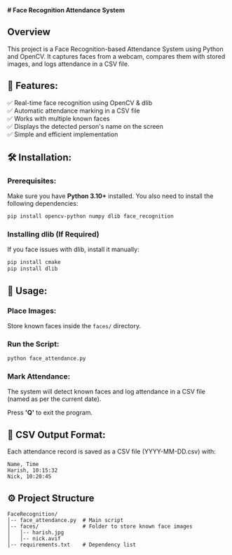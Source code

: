 **# Face Recognition Attendance System**

## Overview
This project is a Face Recognition-based Attendance System using Python and OpenCV. It captures faces from a webcam, compares them with stored images, and logs attendance in a CSV file.

## 📂 Features:
✅ Real-time face recognition using OpenCV & dlib  
✅ Automatic attendance marking in a CSV file  
✅ Works with multiple known faces  
✅ Displays the detected person's name on the screen  
✅ Simple and efficient implementation  

## 🛠️ Installation:

### Prerequisites:
Make sure you have **Python 3.10+** installed. You also need to install the following dependencies:
```sh
pip install opencv-python numpy dlib face_recognition
```

### Installing dlib (If Required)
If you face issues with dlib, install it manually:
```sh
pip install cmake
pip install dlib
```

## 🚀 Usage:

### Place Images:  
Store known faces inside the `faces/` directory.

### Run the Script:
```sh
python face_attendance.py
```

### Mark Attendance:  
The system will detect known faces and log attendance in a CSV file (named as per the current date).  

Press **'Q'** to exit the program.

## 📝 CSV Output Format:
Each attendance record is saved as a CSV file (YYYY-MM-DD.csv) with:
```
Name, Time
Harish, 10:15:32
Nick, 10:20:45
```

## ⚙️ Project Structure
```
FaceRecognition/
│-- face_attendance.py  # Main script
│-- faces/              # Folder to store known face images
│   │-- harish.jpg
│   │-- nick.avif
│-- requirements.txt    # Dependency list
```
